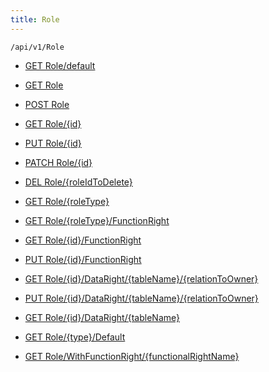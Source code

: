 ```yaml
---
title: Role
---
```


```http
/api/v1/Role
```




* [GET Role/default](v1RoleEntity_DefaultRoleEntity.md)

* [GET Role](v1RoleEntity_GetAll.md)

* [POST Role](v1RoleEntity_PostRoleEntity.md)

* [GET Role/{id}](v1RoleEntity_GetRoleEntity.md)

* [PUT Role/{id}](v1RoleEntity_PutRoleEntity.md)

* [PATCH Role/{id}](v1RoleEntity_PatchRoleEntity.md)

* [DEL Role/{roleIdToDelete}](v1RoleEntity_DeleteRole.md)

* [GET Role/{roleType}](v1RoleEntity_GetAllRoles.md)

* [GET Role/{roleType}/FunctionRight](v1RoleEntity_GetAllFunctionalRights.md)

* [GET Role/{id}/FunctionRight](v1RoleEntity_GetFunctionalRights.md)

* [PUT Role/{id}/FunctionRight](v1RoleEntity_SetFunctionalRights.md)

* [GET Role/{id}/DataRight/{tableName}/{relationToOwner}](v1RoleEntity_GetDataRight.md)

* [PUT Role/{id}/DataRight/{tableName}/{relationToOwner}](v1RoleEntity_SetDataRight.md)

* [GET Role/{id}/DataRight/{tableName}](v1RoleEntity_GetDataRights.md)

* [GET Role/{type}/Default](v1RoleEntity_CreateDefaultRoleEntityFromType.md)

* [GET Role/WithFunctionRight/{functionalRightName}](v1RoleEntity_FindRolesWithFunctionalRight.md)